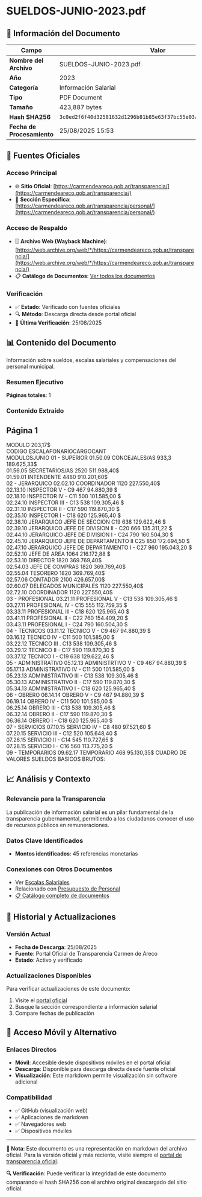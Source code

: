 # SUELDOS-JUNIO-2023.pdf

## 📄 Información del Documento

| Campo | Valor |
|-------|--------|
| **Nombre del Archivo** | SUELDOS-JUNIO-2023.pdf |
| **Año** | 2023 |
| **Categoría** | Información Salarial |
| **Tipo** | PDF Document |
| **Tamaño** | 423,887 bytes |
| **Hash SHA256** | `3c0ed2f6f40d32581632d1296b81b85e63f37bc55e03a3cc8708bff25f533f35` |
| **Fecha de Procesamiento** | 25/08/2025 15:53 |

## 🔗 Fuentes Oficiales

### Acceso Principal
- 🌐 **Sitio Oficial**: [https://carmendeareco.gob.ar/transparencia/](https://carmendeareco.gob.ar/transparencia/)
- 📁 **Sección Específica**: [https://carmendeareco.gob.ar/transparencia/personal/](https://carmendeareco.gob.ar/transparencia/personal/)

### Acceso de Respaldo
- 🗄️ **Archivo Web (Wayback Machine)**: [https://web.archive.org/web/*/https://carmendeareco.gob.ar/transparencia/](https://web.archive.org/web/*/https://carmendeareco.gob.ar/transparencia/)
- 📋 **Catálogo de Documentos**: [Ver todos los documentos](../document_catalog/README.md)

### Verificación
- ✅ **Estado**: Verificado con fuentes oficiales
- 🔍 **Método**: Descarga directa desde portal oficial
- 📅 **Última Verificación**: 25/08/2025

## 📊 Contenido del Documento

Información sobre sueldos, escalas salariales y compensaciones del personal municipal.

### Resumen Ejecutivo

**Páginas totales**: 1

### Contenido Extraído

## Página 1

MODULO 203,17$               
CODIGO 
ESCALAFONARIOCARGOCANT  
MODULOSJUNIO
01 - SUPERIOR
01.50.09 CONCEJALES/AS 933,3 189.625,33$        
01.56.05 SECRETARIOS/AS 2520 511.988,40$        
01.59.01 INTENDENTE 4480 910.201,60$        
02 - JERARQUICO
02.02.10 COORDINADOR 1120 227.550,40$        
02.13.10 INSPECTOR V - C9 467 94.880,39 $          
02.18.10 INSPECTOR IV - C11 500 101.585,00 $        
02.24.10 INSPECTOR III - C13 538 109.305,46 $        
02.31.10 INSPECTOR II - C17 590 119.870,30 $        
02.35.10 INSPECTOR  I - C18 620 125.965,40 $        
02.38.10 JERARQUICO JEFE DE SECCION C19 638 129.622,46 $        
02.39.10 JERARQUICO  JEFE DE DIVISION II - C20 666 135.311,22 $        
02.44.10 JERARQUICO JEFE DE DIVISION I - C24 790 160.504,30 $        
02.45.10 JERARQUICO JEFE DE DEPARTAMENTO II C25 850 172.694,50 $        
02.47.10 JERARQUICO JEFE DE DEPARTAMENTO I - C27 960 195.043,20 $        
02.52.10 JEFE DE AREA 1064 216.172,88 $        
02.53.10 DIRECTOR 1820 369.769,40$        
02.54.03 JEFE DE COMPRAS 1820 369.769,40$        
02.55.04 TESORERO 1820 369.769,40$        
02.57.06 CONTADOR 2100 426.657,00$        
02.60.07 DELEGADOS MUNICIPALES 1120 227.550,40$        
02.72.10 COORDINADOR 1120 227.550,40$        
03 - PROFESIONAL
03.21.11 PROFESIONAL V - C13 538 109.305,46 $        
03.27.11 PROFESIONAL IV - C15 555 112.759,35 $        
03.33.11 PROFESIONAL III - C18 620 125.965,40 $        
03.41.11 PROFESIONAL II - C22 760 154.409,20 $        
03.43.11 PROFESIONAL I - C24 790 160.504,30 $        
04 - TECNICOS
03.11.12 TECNICO V - C9 467 94.880,39 $          
03.16.12 TECNICO IV - C11 500 101.585,00 $        
03.22.12 TECNICO III . C13 538 109.305,46 $        
03.29.12 TECNICO II - C17 590 119.870,30 $        
03.37.12 TECNICO I - C19 638 129.622,46 $        
05 - ADMINISTRATIVO
05.12.13 ADMINISTRTIVO V - C9 467 94.880,39 $          
05.17.13 ADMINISTRATIVO IV - C11 500 101.585,00 $        
05.23.13 ADMINISTRATIVO III - C13 538 109.305,46 $        
05.30.13 ADMINISTRATIVO II - C17 590 119.870,30 $        
05.34.13 ADMINISTRATIVO I - C18 620 125.965,40 $        
06 - OBRERO
06.14.14 OBRERO V - C9 467 94.880,39 $          
06.19.14 OBRERO IV - C11 500 101.585,00 $        
06.25.14 OBRERO III - C13 538 109.305,46 $        
06.32.14 OBRERO II - C17 590 119.870,30 $        
06.36.14 OBRERO I - C18 620 125.965,40 $        
07 - SERVICIOS
07.10.15 SERVICIO IV - C8 480 97.521,60 $          
07.20.15 SERVICIO III - C12 520 105.648,40 $        
07.26.15 SERVICIO II - C14 545 110.727,65 $        
07.28.15 SERVICIO I - C16 560 113.775,20 $        
09 - TEMPORARIOS
09.62.17 TEMPORARIO 468 95.130,35$          CUADRO DE VALORES SUELDOS BASICOS BRUTOS:



## 📈 Análisis y Contexto

### Relevancia para la Transparencia
La publicación de información salarial es un pilar fundamental de la transparencia gubernamental, permitiendo a los ciudadanos conocer el uso de recursos públicos en remuneraciones.

### Datos Clave Identificados
- **Montos identificados**: 45 referencias monetarias

### Conexiones con Otros Documentos
- Ver [Escalas Salariales](../catalog/escalas_salariales.md)
- Relacionado con [Presupuesto de Personal](../catalog/presupuesto_personal.md)
- [📋 Catálogo completo de documentos](../document_catalog/README.md)

## 🔄 Historial y Actualizaciones

### Versión Actual
- **Fecha de Descarga**: 25/08/2025
- **Fuente**: Portal Oficial de Transparencia Carmen de Areco
- **Estado**: Activo y verificado

### Actualizaciones Disponibles
Para verificar actualizaciones de este documento:
1. Visite el [portal oficial](https://carmendeareco.gob.ar/transparencia/)
2. Busque la sección correspondiente a información salarial
3. Compare fechas de publicación

## 📱 Acceso Móvil y Alternativo

### Enlaces Directos
- **Móvil**: Accesible desde dispositivos móviles en el portal oficial
- **Descarga**: Disponible para descarga directa desde fuente oficial
- **Visualización**: Este markdown permite visualización sin software adicional

### Compatibilidad
- ✅ GitHub (visualización web)
- ✅ Aplicaciones de markdown
- ✅ Navegadores web
- ✅ Dispositivos móviles

---

**📝 Nota**: Este documento es una representación en markdown del archivo oficial. 
Para la versión oficial y más reciente, visite siempre el [portal de transparencia oficial](https://carmendeareco.gob.ar/transparencia/).

**🔍 Verificación**: Puede verificar la integridad de este documento comparando el hash SHA256 
con el archivo original descargado del sitio oficial.
